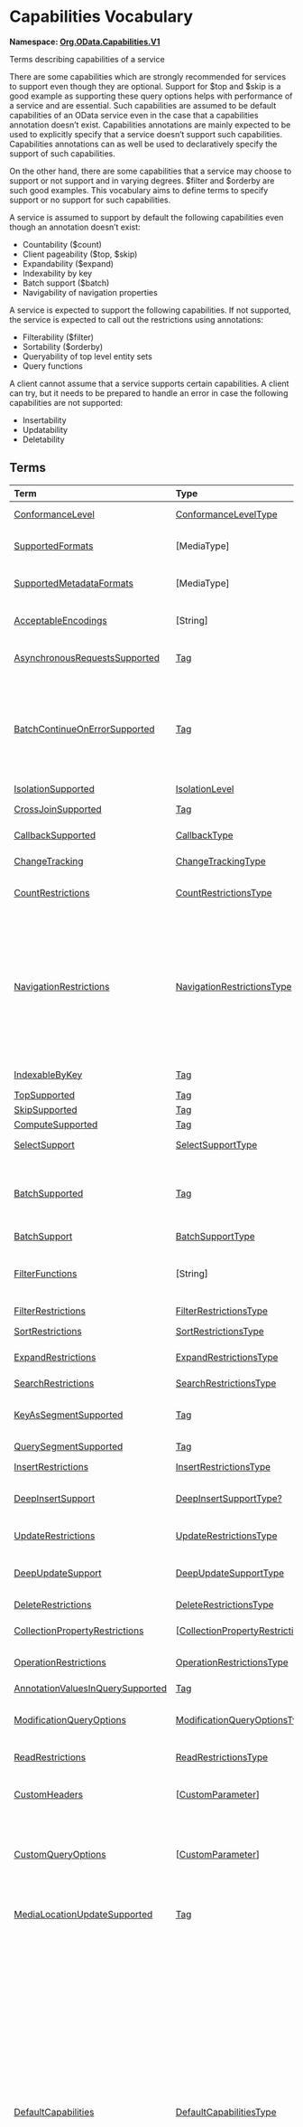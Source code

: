 # Capabilities Vocabulary
**Namespace: [Org.OData.Capabilities.V1](Org.OData.Capabilities.V1.xml)**

Terms describing capabilities of a service


There are some capabilities which are strongly recommended for services to support even
though they are optional. Support for $top and $skip is a good example as
supporting these query options helps with performance of a service and are essential. Such
capabilities are assumed to be default capabilities of an OData service even in
the case that a capabilities annotation doesn’t exist. Capabilities annotations are
mainly expected to be used to explicitly specify that a service doesn’t support such
capabilities. Capabilities annotations can as well be used to declaratively
specify the support of such capabilities.

On the other hand, there are some capabilities that a service may choose to support or
not support and in varying degrees. $filter and $orderby are such good examples.
This vocabulary aims to define terms to specify support or no support for such
capabilities.

A service is assumed to support by default the following capabilities even though an
annotation doesn’t exist:
- Countability ($count)
- Client pageability ($top, $skip)
- Expandability ($expand)
- Indexability by key
- Batch support ($batch)
- Navigability of navigation properties

A service is expected to support the following capabilities. If not supported, the
service is expected to call out the restrictions using annotations:
- Filterability ($filter)
- Sortability ($orderby)
- Queryability of top level entity sets
- Query functions

A client cannot assume that a service supports certain capabilities. A client can try, but
it needs to be prepared to handle an error in case the following capabilities are not
supported:
- Insertability
- Updatability
- Deletability
        


## Terms

Term|Type|Description
:---|:---|:----------
[ConformanceLevel](Org.OData.Capabilities.V1.xml#L115)|[ConformanceLevelType](#ConformanceLevelType)|<a name="ConformanceLevel"></a>The conformance level achieved by this service
[SupportedFormats](Org.OData.Capabilities.V1.xml#L132)|\[MediaType\]|<a name="SupportedFormats"></a>Media types of supported formats, including format parameters
[SupportedMetadataFormats](Org.OData.Capabilities.V1.xml#L137)|\[MediaType\]|<a name="SupportedMetadataFormats"></a>Media types of supported formats for $metadata, including format parameters
[AcceptableEncodings](Org.OData.Capabilities.V1.xml#L142)|\[String\]|<a name="AcceptableEncodings"></a>List of acceptable compression methods for ($batch) requests, e.g. gzip
[AsynchronousRequestsSupported](Org.OData.Capabilities.V1.xml#L148)|[Tag](Org.OData.Core.V1.md#Tag)|<a name="AsynchronousRequestsSupported"></a>Service supports the asynchronous request preference
[BatchContinueOnErrorSupported](Org.OData.Capabilities.V1.xml#L152)|[Tag](Org.OData.Core.V1.md#Tag)|<a name="BatchContinueOnErrorSupported"></a>Service supports the continue on error preference. Supports $batch requests. Services that apply the BatchContinueOnErrorSupported term should also specify the ContinueOnErrorSupported property from the BatchSupport term.
[IsolationSupported](Org.OData.Capabilities.V1.xml#L156)|[IsolationLevel](#IsolationLevel)|<a name="IsolationSupported"></a>Supported odata.isolation levels
[CrossJoinSupported](Org.OData.Capabilities.V1.xml#L165)|[Tag](Org.OData.Core.V1.md#Tag)|<a name="CrossJoinSupported"></a>Supports cross joins for the entity sets in this container
[CallbackSupported](Org.OData.Capabilities.V1.xml#L169)|[CallbackType](#CallbackType)|<a name="CallbackSupported"></a>Supports callbacks for the specified protocols
[ChangeTracking](Org.OData.Capabilities.V1.xml#L191)|[ChangeTrackingType](#ChangeTrackingType)|<a name="ChangeTracking"></a>Change tracking capabilities of this service or entity set
[CountRestrictions](Org.OData.Capabilities.V1.xml#L212)|[CountRestrictionsType](#CountRestrictionsType)|<a name="CountRestrictions"></a>Restrictions on /$count path suffix and $count=true system query option
[NavigationRestrictions](Org.OData.Capabilities.V1.xml#L230)|[NavigationRestrictionsType](#NavigationRestrictionsType)|<a name="NavigationRestrictions"></a>Restrictions on navigating properties according to OData URL conventions<br>Restrictions specified on an entity set are valid whether the request is directly to the entity set or through a navigation property bound to that entity set. Services can specify a different set of restrictions specific to a path, in which case the more specific restrictions take precedence.
[IndexableByKey](Org.OData.Capabilities.V1.xml#L321)|[Tag](Org.OData.Core.V1.md#Tag)|<a name="IndexableByKey"></a>Supports key values according to OData URL conventions
[TopSupported](Org.OData.Capabilities.V1.xml#L326)|[Tag](Org.OData.Core.V1.md#Tag)|<a name="TopSupported"></a>Supports $top
[SkipSupported](Org.OData.Capabilities.V1.xml#L331)|[Tag](Org.OData.Core.V1.md#Tag)|<a name="SkipSupported"></a>Supports $skip
[ComputeSupported](Org.OData.Capabilities.V1.xml#L336)|[Tag](Org.OData.Core.V1.md#Tag)|<a name="ComputeSupported"></a>Supports $compute
[SelectSupport](Org.OData.Capabilities.V1.xml#L341)|[SelectSupportType](#SelectSupportType)|<a name="SelectSupport"></a>Support for $select and nested query options within $select
[BatchSupported](Org.OData.Capabilities.V1.xml#L378)|[Tag](Org.OData.Core.V1.md#Tag)|<a name="BatchSupported"></a>Supports $batch requests. Services that apply the BatchSupported term should also apply the more comprehensive BatchSupport term.
[BatchSupport](Org.OData.Capabilities.V1.xml#L382)|[BatchSupportType](#BatchSupportType)|<a name="BatchSupport"></a>Batch Support for the service
[FilterFunctions](Org.OData.Capabilities.V1.xml#L428)|\[String\]|<a name="FilterFunctions"></a>List of functions and operators supported in filter expressions<br>If not specified, null, or empty, all functions and operators may be attempted.
[FilterRestrictions](Org.OData.Capabilities.V1.xml#L434)|[FilterRestrictionsType](#FilterRestrictionsType)|<a name="FilterRestrictions"></a>Restrictions on filter expressions
[SortRestrictions](Org.OData.Capabilities.V1.xml#L515)|[SortRestrictionsType](#SortRestrictionsType)|<a name="SortRestrictions"></a>Restrictions on orderby expressions
[ExpandRestrictions](Org.OData.Capabilities.V1.xml#L541)|[ExpandRestrictionsType](#ExpandRestrictionsType)|<a name="ExpandRestrictions"></a>Restrictions on expand expressions
[SearchRestrictions](Org.OData.Capabilities.V1.xml#L571)|[SearchRestrictionsType](#SearchRestrictionsType)|<a name="SearchRestrictions"></a>Restrictions on search expressions
[KeyAsSegmentSupported](Org.OData.Capabilities.V1.xml#L617)|[Tag](Org.OData.Core.V1.md#Tag)|<a name="KeyAsSegmentSupported"></a>Supports [key-as-segment convention](http://docs.oasis-open.org/odata/odata/v4.01/odata-v4.01-part2-url-conventions.html#sec_KeyasSegmentConvention) for addressing entities within a collection
[QuerySegmentSupported](Org.OData.Capabilities.V1.xml#L621)|[Tag](Org.OData.Core.V1.md#Tag)|<a name="QuerySegmentSupported"></a>Supports [passing query options in the request body](http://docs.oasis-open.org/odata/odata/v4.01/odata-v4.01-part2-url-conventions.html#sec_PassingQueryOptionsintheRequestBody)
[InsertRestrictions](Org.OData.Capabilities.V1.xml#L627)|[InsertRestrictionsType](#InsertRestrictionsType)|<a name="InsertRestrictions"></a>Restrictions on insert operations
[DeepInsertSupport](Org.OData.Capabilities.V1.xml#L706)|[DeepInsertSupportType?](#DeepInsertSupportType)|<a name="DeepInsertSupport"></a>Deep Insert Support of the annotated resource (the whole service, an entity set, or a collection-valued resource)
[UpdateRestrictions](Org.OData.Capabilities.V1.xml#L719)|[UpdateRestrictionsType](#UpdateRestrictionsType)|<a name="UpdateRestrictions"></a>Restrictions on update operations
[DeepUpdateSupport](Org.OData.Capabilities.V1.xml#L805)|[DeepUpdateSupportType](#DeepUpdateSupportType)|<a name="DeepUpdateSupport"></a>Deep Update Support of the annotated resource (the whole service, an entity set, or a collection-valued resource)
[DeleteRestrictions](Org.OData.Capabilities.V1.xml#L818)|[DeleteRestrictionsType](#DeleteRestrictionsType)|<a name="DeleteRestrictions"></a>Restrictions on delete operations
[CollectionPropertyRestrictions](Org.OData.Capabilities.V1.xml#L862)|\[[CollectionPropertyRestrictionsType](#CollectionPropertyRestrictionsType)\]|<a name="CollectionPropertyRestrictions"></a>Describes restrictions on operations applied to collection-valued structural properties
[OperationRestrictions](Org.OData.Capabilities.V1.xml#L903)|[OperationRestrictionsType](#OperationRestrictionsType)|<a name="OperationRestrictions"></a>Restrictions for function or action operation
[AnnotationValuesInQuerySupported](Org.OData.Capabilities.V1.xml#L923)|[Tag](Org.OData.Core.V1.md#Tag)|<a name="AnnotationValuesInQuerySupported"></a>Supports annotation values within system query options
[ModificationQueryOptions](Org.OData.Capabilities.V1.xml#L927)|[ModificationQueryOptionsType](#ModificationQueryOptionsType)|<a name="ModificationQueryOptions"></a>Support for query options with modification requests (insert, update, action invocation)
[ReadRestrictions](Org.OData.Capabilities.V1.xml#L951)|[ReadRestrictionsType](#ReadRestrictionsType)|<a name="ReadRestrictions"></a>Restrictions for retrieving a collection of entities, retrieving a singleton instance.
[CustomHeaders](Org.OData.Capabilities.V1.xml#L993)|\[[CustomParameter](#CustomParameter)\]|<a name="CustomHeaders"></a>Custom headers that are supported/required for the annotated resource ([Example](Org.OData.Capabilities.V1.xml#L995))
[CustomQueryOptions](Org.OData.Capabilities.V1.xml#L1019)|\[[CustomParameter](#CustomParameter)\]|<a name="CustomQueryOptions"></a>Custom query options that are supported/required for the annotated resource ([Example](Org.OData.Capabilities.V1.xml#L1022))<br>If the entity container is annotated, the query option is supported/required by all resources in that container.
[MediaLocationUpdateSupported](Org.OData.Capabilities.V1.xml#L1071)|[Tag](Org.OData.Core.V1.md#Tag)|<a name="MediaLocationUpdateSupported"></a>Stream property or media stream supports update of its media edit URL and/or media read URL
[DefaultCapabilities](Org.OData.Capabilities.V1.xml#L1076)|[DefaultCapabilitiesType](#DefaultCapabilitiesType)|<a name="DefaultCapabilities"></a>Default capability settings for all collection-valued resources in the container<br><p>Annotating a specific capability term, which is included as property in <code>DefaultCapabilitiesType</code>, for a specific collection-valued resource overrides the default capability with the specified properties using PATCH semantics:</p> <ul> <li>Primitive or collection-valued properties specified in the specific capability term replace the corresponding properties specified in <code>DefaultCapabilities</code></li> <li>Complex-valued properties specified in the specific capability term override the corresponding properties specified in <code>DefaultCapabilities</code> using PATCH semantics recursively</li> <li>Properties specified neither in the specific term nor in <code>DefaultCapabilities</code> have their default value</li> </ul> 

<a name="ConformanceLevelType"></a>
## [ConformanceLevelType](Org.OData.Capabilities.V1.xml#L118)


Member|Value|Description
:-----|----:|:----------
[Minimal](Org.OData.Capabilities.V1.xml#L119)|0|Minimal conformance level
[Intermediate](Org.OData.Capabilities.V1.xml#L122)|1|Intermediate conformance level
[Advanced](Org.OData.Capabilities.V1.xml#L125)|2|Advanced conformance level

<a name="IsolationLevel"></a>
## [IsolationLevel](Org.OData.Capabilities.V1.xml#L159)


Flag Member|Value|Description
:-----|----:|:----------
[Snapshot](Org.OData.Capabilities.V1.xml#L160)|1|All data returned for a request, including multiple requests within a batch or results retrieved across multiple pages, will be consistent as of a single point in time

<a name="CallbackType"></a>
## [CallbackType](Org.OData.Capabilities.V1.xml#L172)
A non-empty collection lists the full set of supported protocols. A empty collection means 'only HTTP is supported'

Property|Type|Description
:-------|:---|:----------
[CallbackProtocols](Org.OData.Capabilities.V1.xml#L173)|\[[CallbackProtocol](#CallbackProtocol)\]|List of supported callback protocols, e.g. `http` or `wss`

<a name="CallbackProtocol"></a>
## [CallbackProtocol](Org.OData.Capabilities.V1.xml#L178)


Property|Type|Description
:-------|:---|:----------
[Id](Org.OData.Capabilities.V1.xml#L179)|String?|Protocol Identifier
[UrlTemplate](Org.OData.Capabilities.V1.xml#L182)|String?|URL Template including parameters. Parameters are enclosed in curly braces {} as defined in RFC6570
[DocumentationUrl](Org.OData.Capabilities.V1.xml#L185)|URL?|Human readable description of the meaning of the URL Template parameters

<a name="ChangeTrackingBase"></a>
## [ChangeTrackingBase](Org.OData.Capabilities.V1.xml#L194)


**Derived Types:**
- [ChangeTrackingType](#ChangeTrackingType)

Property|Type|Description
:-------|:---|:----------
[Supported](Org.OData.Capabilities.V1.xml#L195)|Boolean|odata.track-changes preference is supported

<a name="ChangeTrackingType"></a>
## [ChangeTrackingType](Org.OData.Capabilities.V1.xml#L199): [ChangeTrackingBase](#ChangeTrackingBase)


Property|Type|Description
:-------|:---|:----------
[*Supported*](Org.OData.Capabilities.V1.xml#L195)|Boolean|odata.track-changes preference is supported
[FilterableProperties](Org.OData.Capabilities.V1.xml#L200)|\[PropertyPath\]|Change tracking supports filters on these properties<br>If no properties are specified or FilterableProperties is omitted, clients cannot assume support for filtering on any properties in combination with change tracking.
[ExpandableProperties](Org.OData.Capabilities.V1.xml#L204)|\[NavigationPropertyPath\]|Change tracking supports these properties expanded<br>If no properties are specified or ExpandableProperties is omitted, clients cannot assume support for expanding any properties in combination with change tracking.

<a name="CountRestrictionsBase"></a>
## [CountRestrictionsBase](Org.OData.Capabilities.V1.xml#L216)


**Derived Types:**
- [CountRestrictionsType](#CountRestrictionsType)

Property|Type|Description
:-------|:---|:----------
[Countable](Org.OData.Capabilities.V1.xml#L217)|Boolean|Instances can be counted in requests targeting a collection

<a name="CountRestrictionsType"></a>
## [CountRestrictionsType](Org.OData.Capabilities.V1.xml#L221): [CountRestrictionsBase](#CountRestrictionsBase)


Property|Type|Description
:-------|:---|:----------
[*Countable*](Org.OData.Capabilities.V1.xml#L217)|Boolean|Instances can be counted in requests targeting a collection
[NonCountableProperties](Org.OData.Capabilities.V1.xml#L222)|\[PropertyPath\]|Members of these collection properties cannot be counted
[NonCountableNavigationProperties](Org.OData.Capabilities.V1.xml#L225)|\[NavigationPropertyPath\]|Members of these navigation properties cannot be counted

<a name="NavigationRestrictionsType"></a>
## [NavigationRestrictionsType](Org.OData.Capabilities.V1.xml#L235)


Property|Type|Description
:-------|:---|:----------
[Navigability](Org.OData.Capabilities.V1.xml#L236)|[NavigationType?](#NavigationType)|Default navigability for all navigation properties of the annotation target. Individual navigation properties can override this value via `RestrictedProperties/Navigability`.
[RestrictedProperties](Org.OData.Capabilities.V1.xml#L239)|\[[NavigationPropertyRestriction](#NavigationPropertyRestriction)\]|List of navigation properties with restrictions

<a name="NavigationPropertyRestriction"></a>
## [NavigationPropertyRestriction](Org.OData.Capabilities.V1.xml#L243)


Using a property of `NavigationPropertyRestriction` in a [`NavigationRestrictions`](#NavigationRestrictions) annotation
          is discouraged in favor of using an annotation with the corresponding term from this vocabulary and a target path starting with a container and ending in the `NavigationProperty`,
          unless the favored alternative is impossible because a dynamic expression requires an instance path whose evaluation
          starts at the target of the `NavigationRestrictions` annotation. See [this example](../examples/Org.OData.Capabilities.V1.capabilities.md).

Property|Type|Description
:-------|:---|:----------
[NavigationProperty](Org.OData.Capabilities.V1.xml#L250)|NavigationPropertyPath|Navigation properties can be navigated<br>The target path of a [`NavigationRestrictions`](#NavigationRestrictions) annotation followed by this navigation property path addresses the resource to which the other properties of `NavigationPropertyRestriction` apply. Instance paths that occur in dynamic expressions are evaluated starting at the boundary between both paths, which must therefore be chosen accordingly.
[Navigability](Org.OData.Capabilities.V1.xml#L259)|[NavigationType?](#NavigationType)|Supported navigability of this navigation property
[FilterFunctions](Org.OData.Capabilities.V1.xml#L262)|\[String\]|List of functions and operators supported in filter expressions<br>If not specified, null, or empty, all functions and operators may be attempted.
[FilterRestrictions](Org.OData.Capabilities.V1.xml#L266)|[FilterRestrictionsType?](#FilterRestrictionsType)|Restrictions on filter expressions
[SearchRestrictions](Org.OData.Capabilities.V1.xml#L269)|[SearchRestrictionsType?](#SearchRestrictionsType)|Restrictions on search expressions
[SortRestrictions](Org.OData.Capabilities.V1.xml#L272)|[SortRestrictionsType?](#SortRestrictionsType)|Restrictions on orderby expressions
[TopSupported](Org.OData.Capabilities.V1.xml#L275)|Boolean|Supports $top
[SkipSupported](Org.OData.Capabilities.V1.xml#L278)|Boolean|Supports $skip
[SelectSupport](Org.OData.Capabilities.V1.xml#L281)|[SelectSupportType?](#SelectSupportType)|Support for $select
[IndexableByKey](Org.OData.Capabilities.V1.xml#L284)|Boolean|Supports key values according to OData URL conventions
[InsertRestrictions](Org.OData.Capabilities.V1.xml#L287)|[InsertRestrictionsType?](#InsertRestrictionsType)|Restrictions on insert operations
[DeepInsertSupport](Org.OData.Capabilities.V1.xml#L290)|[DeepInsertSupportType?](#DeepInsertSupportType)|Deep Insert Support of the annotated resource (the whole service, an entity set, or a collection-valued resource)
[UpdateRestrictions](Org.OData.Capabilities.V1.xml#L293)|[UpdateRestrictionsType?](#UpdateRestrictionsType)|Restrictions on update operations
[DeepUpdateSupport](Org.OData.Capabilities.V1.xml#L296)|[DeepUpdateSupportType?](#DeepUpdateSupportType)|Deep Update Support of the annotated resource (the whole service, an entity set, or a collection-valued resource)
[DeleteRestrictions](Org.OData.Capabilities.V1.xml#L299)|[DeleteRestrictionsType?](#DeleteRestrictionsType)|Restrictions on delete operations
[OptimisticConcurrencyControl](Org.OData.Capabilities.V1.xml#L302)|Boolean|Data modification (including insert) along this navigation property requires the use of ETags
[ReadRestrictions](Org.OData.Capabilities.V1.xml#L305)|[ReadRestrictionsType?](#ReadRestrictionsType)|Restrictions for retrieving entities

<a name="NavigationType"></a>
## [NavigationType](Org.OData.Capabilities.V1.xml#L309)


Member|Value|Description
:-----|----:|:----------
[Recursive](Org.OData.Capabilities.V1.xml#L310)|0|Navigation properties can be recursively navigated
[Single](Org.OData.Capabilities.V1.xml#L313)|1|Navigation properties can be navigated to a single level
[None](Org.OData.Capabilities.V1.xml#L316)|2|Navigation properties are not navigable

<a name="SelectSupportType"></a>
## [SelectSupportType](Org.OData.Capabilities.V1.xml#L345)


Property|Type|Description
:-------|:---|:----------
[Supported](Org.OData.Capabilities.V1.xml#L346)|Boolean|Supports $select
[InstanceAnnotationsSupported](Org.OData.Capabilities.V1.xml#L349)|Boolean|Supports instance annotations in $select list
[Expandable](Org.OData.Capabilities.V1.xml#L352)|Boolean|$expand within $select is supported
[Filterable](Org.OData.Capabilities.V1.xml#L355)|Boolean|$filter within $select is supported
[Searchable](Org.OData.Capabilities.V1.xml#L358)|Boolean|$search within $select is supported
[TopSupported](Org.OData.Capabilities.V1.xml#L361)|Boolean|$top within $select is supported
[SkipSupported](Org.OData.Capabilities.V1.xml#L364)|Boolean|$skip within $select is supported
[ComputeSupported](Org.OData.Capabilities.V1.xml#L367)|Boolean|$compute within $select is supported
[Countable](Org.OData.Capabilities.V1.xml#L370)|Boolean|$count within $select is supported
[Sortable](Org.OData.Capabilities.V1.xml#L373)|Boolean|$orderby within $select is supported

<a name="BatchSupportType"></a>
## [BatchSupportType](Org.OData.Capabilities.V1.xml#L385)


Property|Type|Description
:-------|:---|:----------
[Supported](Org.OData.Capabilities.V1.xml#L392)|Boolean|Service supports requests to $batch
[ContinueOnErrorSupported](Org.OData.Capabilities.V1.xml#L395)|Boolean|Service supports the continue on error preference
[ReferencesInRequestBodiesSupported](Org.OData.Capabilities.V1.xml#L398)|Boolean|Service supports Content-ID referencing in request bodies
[ReferencesAcrossChangeSetsSupported](Org.OData.Capabilities.V1.xml#L401)|Boolean|Service supports Content-ID referencing across change sets
[EtagReferencesSupported](Org.OData.Capabilities.V1.xml#L404)|Boolean|Service supports referencing Etags from previous requests
[RequestDependencyConditionsSupported](Org.OData.Capabilities.V1.xml#L407)|Boolean|Service supports the `if` member in JSON batch requests
[SupportedFormats](Org.OData.Capabilities.V1.xml#L410)|\[MediaType\]|Media types of supported formats for $batch<br>Allowed Values:<dl><dt>[multipart/mixed](Org.OData.Capabilities.V1.xml#L415)<dd>[Multipart Batch Format](http://docs.oasis-open.org/odata/odata/v4.01/cs01/part1-protocol/odata-v4.01-cs01-part1-protocol.html#sec_MultipartBatchFormat)<dt>[application/json](Org.OData.Capabilities.V1.xml#L419)<dd>[JSON Batch Format](http://docs.oasis-open.org/odata/odata-json-format/v4.01/cs01/odata-json-format-v4.01-cs01.html#sec_BatchRequestsandResponses)</dl>

**Applicable Annotation Terms:**

- [Description](Org.OData.Core.V1.md#Description)
- [LongDescription](Org.OData.Core.V1.md#LongDescription)

<a name="FilterRestrictionsBase"></a>
## [FilterRestrictionsBase](Org.OData.Capabilities.V1.xml#L438)


**Derived Types:**
- [FilterRestrictionsType](#FilterRestrictionsType)

Property|Type|Description
:-------|:---|:----------
[Filterable](Org.OData.Capabilities.V1.xml#L444)|Boolean|$filter is supported
[RequiresFilter](Org.OData.Capabilities.V1.xml#L447)|Boolean|$filter is required
[MaxLevels](Org.OData.Capabilities.V1.xml#L450)|Int32|The maximum number of levels (including recursion) that can be traversed in a filter expression. A value of -1 indicates there is no restriction.

**Applicable Annotation Terms:**

- [Description](Org.OData.Core.V1.md#Description)

<a name="FilterRestrictionsType"></a>
## [FilterRestrictionsType](Org.OData.Capabilities.V1.xml#L454): [FilterRestrictionsBase](#FilterRestrictionsBase)


Property|Type|Description
:-------|:---|:----------
[*Filterable*](Org.OData.Capabilities.V1.xml#L444)|Boolean|$filter is supported
[*RequiresFilter*](Org.OData.Capabilities.V1.xml#L447)|Boolean|$filter is required
[*MaxLevels*](Org.OData.Capabilities.V1.xml#L450)|Int32|The maximum number of levels (including recursion) that can be traversed in a filter expression. A value of -1 indicates there is no restriction.
[RequiredProperties](Org.OData.Capabilities.V1.xml#L455)|\[PropertyPath\]|These properties must be specified in the $filter clause (properties of derived types are not allowed here)
[NonFilterableProperties](Org.OData.Capabilities.V1.xml#L458)|\[PropertyPath\]|These structural properties cannot be used in filter expressions
[FilterExpressionRestrictions](Org.OData.Capabilities.V1.xml#L461)|\[[FilterExpressionRestrictionType](#FilterExpressionRestrictionType)\]|These properties only allow a subset of filter expressions. A valid filter expression for a single property can be enclosed in parentheses and combined by `and` with valid expressions for other properties.

**Applicable Annotation Terms:**

- [Description](Org.OData.Core.V1.md#Description)

<a name="FilterExpressionRestrictionType"></a>
## [FilterExpressionRestrictionType](Org.OData.Capabilities.V1.xml#L465)


Property|Type|Description
:-------|:---|:----------
[Property](Org.OData.Capabilities.V1.xml#L466)|PropertyPath?|Path to the restricted property
[AllowedExpressions](Org.OData.Capabilities.V1.xml#L469)|[FilterExpressionType?](#FilterExpressionType)|Allowed subset of expressions

<a name="FilterExpressionType"></a>
## [FilterExpressionType](Org.OData.Capabilities.V1.xml#L473)
**Type:** String



Allowed Value|Description
:------------|:----------
[SingleValue](Org.OData.Capabilities.V1.xml#L476)|Property can be used in a single `eq` clause
[MultiValue](Org.OData.Capabilities.V1.xml#L480)|Property can be used in multiple `eq` and `in` clauses, combined by `or` (which is logically equivalent to a single `in` clause)
[SingleRange](Org.OData.Capabilities.V1.xml#L484)|Property can be compared to a single closed, half-open, or open interval<br>The filter expression for this property consists of a single interval expression, which is either a single comparison of the property and a literal value with `eq`, `le`, `lt`, `ge`, or `gt`, or a pair of boundaries combined by `and`. The lower boundary is either `ge` or `gt`, the upper boundary either `le` or `lt`.
[MultiRange](Org.OData.Capabilities.V1.xml#L489)|Property can be compared to a union of one or more closed, half-open, or open intervals<br>The filter expression for this property consists of one or more interval expressions, combined by `or`. See SingleRange for the definition of an interval expression.<br> Alternatively the filter expression can consist of one or more `ne` expressions combined by `and`, which is roughly equivalent to the union of the complementing open intervals. Roughly equivalent because `null` is allowed as a right-side operand of an `ne` expression.
[SearchExpression](Org.OData.Capabilities.V1.xml#L498)|String property can be used as first operand in `startswith`, `endswith`, and `contains` clauses
[MultiValueOrSearchExpression](Org.OData.Capabilities.V1.xml#L502)|String property can be used like in `MultiValue` and like in `SearchExpression`, combined with `or`
[MultiRangeOrSearchExpression](Org.OData.Capabilities.V1.xml#L506)|Property can be compared to a union of zero or more closed, half-open, or open intervals plus zero or more simple string patterns<br>The filter expression for this property consists of one or more interval expressions or string comparison functions combined by `or`. See SingleRange for the definition of an interval expression. See SearchExpression for the allowed string comparison functions.

<a name="SortRestrictionsBase"></a>
## [SortRestrictionsBase](Org.OData.Capabilities.V1.xml#L519)


**Derived Types:**
- [SortRestrictionsType](#SortRestrictionsType)

Property|Type|Description
:-------|:---|:----------
[Sortable](Org.OData.Capabilities.V1.xml#L525)|Boolean|$orderby is supported

**Applicable Annotation Terms:**

- [Description](Org.OData.Core.V1.md#Description)

<a name="SortRestrictionsType"></a>
## [SortRestrictionsType](Org.OData.Capabilities.V1.xml#L529): [SortRestrictionsBase](#SortRestrictionsBase)


Property|Type|Description
:-------|:---|:----------
[*Sortable*](Org.OData.Capabilities.V1.xml#L525)|Boolean|$orderby is supported
[AscendingOnlyProperties](Org.OData.Capabilities.V1.xml#L530)|\[PropertyPath\]|These properties can only be used for sorting in Ascending order
[DescendingOnlyProperties](Org.OData.Capabilities.V1.xml#L533)|\[PropertyPath\]|These properties can only be used for sorting in Descending order
[NonSortableProperties](Org.OData.Capabilities.V1.xml#L536)|\[PropertyPath\]|These structural properties cannot be used in orderby expressions

**Applicable Annotation Terms:**

- [Description](Org.OData.Core.V1.md#Description)

<a name="ExpandRestrictionsBase"></a>
## [ExpandRestrictionsBase](Org.OData.Capabilities.V1.xml#L545)


**Derived Types:**
- [ExpandRestrictionsType](#ExpandRestrictionsType)

Property|Type|Description
:-------|:---|:----------
[Expandable](Org.OData.Capabilities.V1.xml#L551)|Boolean|$expand is supported
[StreamsExpandable](Org.OData.Capabilities.V1.xml#L554)|Boolean|$expand is supported for stream properties and media streams
[MaxLevels](Org.OData.Capabilities.V1.xml#L557)|Int32|The maximum number of levels that can be expanded in a expand expression. A value of -1 indicates there is no restriction.

**Applicable Annotation Terms:**

- [Description](Org.OData.Core.V1.md#Description)

<a name="ExpandRestrictionsType"></a>
## [ExpandRestrictionsType](Org.OData.Capabilities.V1.xml#L561): [ExpandRestrictionsBase](#ExpandRestrictionsBase)


Property|Type|Description
:-------|:---|:----------
[*Expandable*](Org.OData.Capabilities.V1.xml#L551)|Boolean|$expand is supported
[*StreamsExpandable*](Org.OData.Capabilities.V1.xml#L554)|Boolean|$expand is supported for stream properties and media streams
[*MaxLevels*](Org.OData.Capabilities.V1.xml#L557)|Int32|The maximum number of levels that can be expanded in a expand expression. A value of -1 indicates there is no restriction.
[NonExpandableProperties](Org.OData.Capabilities.V1.xml#L562)|\[NavigationPropertyPath\]|These properties cannot be used in expand expressions
[NonExpandableStreamProperties](Org.OData.Capabilities.V1.xml#L565)|\[PropertyPath\]|These stream properties cannot be used in expand expressions

**Applicable Annotation Terms:**

- [Description](Org.OData.Core.V1.md#Description)

<a name="SearchRestrictionsType"></a>
## [SearchRestrictionsType](Org.OData.Capabilities.V1.xml#L575)


Property|Type|Description
:-------|:---|:----------
[Searchable](Org.OData.Capabilities.V1.xml#L581)|Boolean|$search is supported
[UnsupportedExpressions](Org.OData.Capabilities.V1.xml#L584)|[SearchExpressions](#SearchExpressions)|Expressions not supported in $search as specified by the standard syntax [OData-URL, section 5.1.8.1](https://docs.oasis-open.org/odata/odata/v4.02/odata-v4.02-part2-url-conventions.html#SearchExpressions)<br>An unsupported expression may be treated as a term to be matched even if the standard syntax treats it as a keyword.
[SearchSyntax](Org.OData.Capabilities.V1.xml#L591)|URL?|URL of the $search syntax supported by the service (null means the standard syntax [OData-URL, section 5.1.8.1](https://docs.oasis-open.org/odata/odata/v4.02/odata-v4.02-part2-url-conventions.html#SearchExpressions))

**Applicable Annotation Terms:**

- [Description](Org.OData.Core.V1.md#Description)

<a name="SearchExpressions"></a>
## [SearchExpressions](Org.OData.Capabilities.V1.xml#L596)


Flag Member|Value|Description
:-----|----:|:----------
[none](Org.OData.Capabilities.V1.xml#L597)|0|No unsupported expressions
[AND](Org.OData.Capabilities.V1.xml#L600)|1|Multiple search terms, optionally separated by `AND`
[OR](Org.OData.Capabilities.V1.xml#L603)|2|Multiple search terms separated by `OR`
[NOT](Org.OData.Capabilities.V1.xml#L606)|4|Search terms preceded by `NOT`
[phrase](Org.OData.Capabilities.V1.xml#L609)|8|Search phrases enclosed in double quotes
[group](Org.OData.Capabilities.V1.xml#L612)|16|Precedence grouping of search expressions with parentheses

<a name="InsertRestrictionsBase"></a>
## [InsertRestrictionsBase](Org.OData.Capabilities.V1.xml#L631)


**Derived Types:**
- [InsertRestrictionsType](#InsertRestrictionsType)

Property|Type|Description
:-------|:---|:----------
[Insertable](Org.OData.Capabilities.V1.xml#L632)|Boolean|Entities can be inserted
[MaxLevels](Org.OData.Capabilities.V1.xml#L635)|Int32|The maximum number of navigation properties that can be traversed when addressing the collection to insert into. A value of -1 indicates there is no restriction.
[TypecastSegmentSupported](Org.OData.Capabilities.V1.xml#L638)|Boolean|Entities of a specific derived type can be created by specifying a type-cast segment
[QueryOptions](Org.OData.Capabilities.V1.xml#L641)|[ModificationQueryOptionsType?](#ModificationQueryOptionsType)|Support for query options with insert requests
[CustomHeaders](Org.OData.Capabilities.V1.xml#L644)|\[[CustomParameter](#CustomParameter)\]|Supported or required custom headers
[CustomQueryOptions](Org.OData.Capabilities.V1.xml#L647)|\[[CustomParameter](#CustomParameter)\]|Supported or required custom query options
[Description](Org.OData.Capabilities.V1.xml#L650)|String?|A brief description of the request
[LongDescription](Org.OData.Capabilities.V1.xml#L654)|String?|A long description of the request
[ErrorResponses](Org.OData.Capabilities.V1.xml#L658)|\[[HttpResponse](#HttpResponse)\]|Possible error responses returned by the request.

<a name="InsertRestrictionsType"></a>
## [InsertRestrictionsType](Org.OData.Capabilities.V1.xml#L662): [InsertRestrictionsBase](#InsertRestrictionsBase)


Property|Type|Description
:-------|:---|:----------
[*Insertable*](Org.OData.Capabilities.V1.xml#L632)|Boolean|Entities can be inserted
[*MaxLevels*](Org.OData.Capabilities.V1.xml#L635)|Int32|The maximum number of navigation properties that can be traversed when addressing the collection to insert into. A value of -1 indicates there is no restriction.
[*TypecastSegmentSupported*](Org.OData.Capabilities.V1.xml#L638)|Boolean|Entities of a specific derived type can be created by specifying a type-cast segment
[*QueryOptions*](Org.OData.Capabilities.V1.xml#L641)|[ModificationQueryOptionsType?](#ModificationQueryOptionsType)|Support for query options with insert requests
[*CustomHeaders*](Org.OData.Capabilities.V1.xml#L644)|\[[CustomParameter](#CustomParameter)\]|Supported or required custom headers
[*CustomQueryOptions*](Org.OData.Capabilities.V1.xml#L647)|\[[CustomParameter](#CustomParameter)\]|Supported or required custom query options
[*Description*](Org.OData.Capabilities.V1.xml#L650)|String?|A brief description of the request
[*LongDescription*](Org.OData.Capabilities.V1.xml#L654)|String?|A long description of the request
[*ErrorResponses*](Org.OData.Capabilities.V1.xml#L658)|\[[HttpResponse](#HttpResponse)\]|Possible error responses returned by the request.
[NonInsertableProperties](Org.OData.Capabilities.V1.xml#L663)|\[PropertyPath\]|These structural properties cannot be specified on insert
[NonInsertableNavigationProperties](Org.OData.Capabilities.V1.xml#L666)|\[NavigationPropertyPath\]|These navigation properties do not allow deep inserts
[RequiredProperties](Org.OData.Capabilities.V1.xml#L669)|\[PropertyPath\]|These structural properties must be specified on insert
[Permissions](Org.OData.Capabilities.V1.xml#L672)|\[[PermissionType?](#PermissionType)\]|Required permissions. One of the specified sets of scopes is required to perform the insert.

<a name="PermissionType"></a>
## [PermissionType](Org.OData.Capabilities.V1.xml#L677)


Property|Type|Description
:-------|:---|:----------
[SchemeName](Org.OData.Capabilities.V1.xml#L678)|[SchemeName](Org.OData.Authorization.V1.md#SchemeName)|Authorization flow scheme name
[Scopes](Org.OData.Capabilities.V1.xml#L681)|\[[ScopeType](#ScopeType)\]|List of scopes that can provide access to the resource

<a name="ScopeType"></a>
## [ScopeType](Org.OData.Capabilities.V1.xml#L686)


Property|Type|Description
:-------|:---|:----------
[Scope](Org.OData.Capabilities.V1.xml#L687)|String|Name of the scope.
[RestrictedProperties](Org.OData.Capabilities.V1.xml#L690)|String?|Comma-separated string value of all properties that will be included or excluded when using the scope.<br>Possible string value identifiers when specifying properties are `*`, _PropertyName_, `-`_PropertyName_.<br>`*` denotes all properties are accessible.<br>`-`_PropertyName_ excludes that specific property.<br>_PropertyName_ explicitly provides access to the specific property.<br>The absence of `RestrictedProperties` denotes all properties are accessible using that scope.

<a name="DeepInsertSupportType"></a>
## [DeepInsertSupportType](Org.OData.Capabilities.V1.xml#L710)


Property|Type|Description
:-------|:---|:----------
[Supported](Org.OData.Capabilities.V1.xml#L711)|Boolean|Annotation target supports deep inserts
[ContentIDSupported](Org.OData.Capabilities.V1.xml#L714)|Boolean|Annotation target supports accepting and returning nested entities annotated with the `Core.ContentID` instance annotation.

<a name="UpdateRestrictionsBase"></a>
## [UpdateRestrictionsBase](Org.OData.Capabilities.V1.xml#L723)


**Derived Types:**
- [UpdateRestrictionsType](#UpdateRestrictionsType)

Property|Type|Description
:-------|:---|:----------
[Updatable](Org.OData.Capabilities.V1.xml#L724)|Boolean|Entities can be updated
[Upsertable](Org.OData.Capabilities.V1.xml#L727)|Boolean|Entities can be upserted
[DeltaUpdateSupported](Org.OData.Capabilities.V1.xml#L730)|Boolean|Entities can be inserted, updated, and deleted via a PATCH request with a delta payload
[UpdateMethod](Org.OData.Capabilities.V1.xml#L733)|[HttpMethod?](#HttpMethod)|Supported HTTP Methods (PUT or PATCH) for updating an entity. If null, PATCH SHOULD be supported and PUT MAY be supported.
[FilterSegmentSupported](Org.OData.Capabilities.V1.xml#L736)|Boolean|Members of collections can be updated via a PATCH request with a `/$filter(...)/$each` segment
[TypecastSegmentSupported](Org.OData.Capabilities.V1.xml#L739)|Boolean|Members of collections can be updated via a PATCH request with a type-cast segment and a `/$each` segment
[MaxLevels](Org.OData.Capabilities.V1.xml#L742)|Int32|The maximum number of navigation properties that can be traversed when addressing the collection or entity to update. A value of -1 indicates there is no restriction.
[Permissions](Org.OData.Capabilities.V1.xml#L745)|\[[PermissionType?](#PermissionType)\]|Required permissions. One of the specified sets of scopes is required to perform the update.
[QueryOptions](Org.OData.Capabilities.V1.xml#L748)|[ModificationQueryOptionsType?](#ModificationQueryOptionsType)|Support for query options with update requests
[CustomHeaders](Org.OData.Capabilities.V1.xml#L751)|\[[CustomParameter](#CustomParameter)\]|Supported or required custom headers
[CustomQueryOptions](Org.OData.Capabilities.V1.xml#L754)|\[[CustomParameter](#CustomParameter)\]|Supported or required custom query options
[Description](Org.OData.Capabilities.V1.xml#L757)|String?|A brief description of the request
[LongDescription](Org.OData.Capabilities.V1.xml#L761)|String?|A long description of the request
[ErrorResponses](Org.OData.Capabilities.V1.xml#L765)|\[[HttpResponse](#HttpResponse)\]|Possible error responses returned by the request.

<a name="UpdateRestrictionsType"></a>
## [UpdateRestrictionsType](Org.OData.Capabilities.V1.xml#L769): [UpdateRestrictionsBase](#UpdateRestrictionsBase)


Property|Type|Description
:-------|:---|:----------
[*Updatable*](Org.OData.Capabilities.V1.xml#L724)|Boolean|Entities can be updated
[*Upsertable*](Org.OData.Capabilities.V1.xml#L727)|Boolean|Entities can be upserted
[*DeltaUpdateSupported*](Org.OData.Capabilities.V1.xml#L730)|Boolean|Entities can be inserted, updated, and deleted via a PATCH request with a delta payload
[*UpdateMethod*](Org.OData.Capabilities.V1.xml#L733)|[HttpMethod?](#HttpMethod)|Supported HTTP Methods (PUT or PATCH) for updating an entity. If null, PATCH SHOULD be supported and PUT MAY be supported.
[*FilterSegmentSupported*](Org.OData.Capabilities.V1.xml#L736)|Boolean|Members of collections can be updated via a PATCH request with a `/$filter(...)/$each` segment
[*TypecastSegmentSupported*](Org.OData.Capabilities.V1.xml#L739)|Boolean|Members of collections can be updated via a PATCH request with a type-cast segment and a `/$each` segment
[*MaxLevels*](Org.OData.Capabilities.V1.xml#L742)|Int32|The maximum number of navigation properties that can be traversed when addressing the collection or entity to update. A value of -1 indicates there is no restriction.
[*Permissions*](Org.OData.Capabilities.V1.xml#L745)|\[[PermissionType?](#PermissionType)\]|Required permissions. One of the specified sets of scopes is required to perform the update.
[*QueryOptions*](Org.OData.Capabilities.V1.xml#L748)|[ModificationQueryOptionsType?](#ModificationQueryOptionsType)|Support for query options with update requests
[*CustomHeaders*](Org.OData.Capabilities.V1.xml#L751)|\[[CustomParameter](#CustomParameter)\]|Supported or required custom headers
[*CustomQueryOptions*](Org.OData.Capabilities.V1.xml#L754)|\[[CustomParameter](#CustomParameter)\]|Supported or required custom query options
[*Description*](Org.OData.Capabilities.V1.xml#L757)|String?|A brief description of the request
[*LongDescription*](Org.OData.Capabilities.V1.xml#L761)|String?|A long description of the request
[*ErrorResponses*](Org.OData.Capabilities.V1.xml#L765)|\[[HttpResponse](#HttpResponse)\]|Possible error responses returned by the request.
[NonUpdatableProperties](Org.OData.Capabilities.V1.xml#L770)|\[PropertyPath\]|These structural properties cannot be specified on update
[NonUpdatableNavigationProperties](Org.OData.Capabilities.V1.xml#L773)|\[NavigationPropertyPath\]|These navigation properties do not allow rebinding
[RequiredProperties](Org.OData.Capabilities.V1.xml#L776)|\[PropertyPath\]|These structural properties must be specified on update

<a name="HttpMethod"></a>
## [HttpMethod](Org.OData.Capabilities.V1.xml#L781)


Flag Member|Value|Description
:-----|----:|:----------
[GET](Org.OData.Capabilities.V1.xml#L782)|1|The HTTP GET Method
[PATCH](Org.OData.Capabilities.V1.xml#L785)|2|The HTTP PATCH Method
[PUT](Org.OData.Capabilities.V1.xml#L788)|4|The HTTP PUT Method
[POST](Org.OData.Capabilities.V1.xml#L791)|8|The HTTP POST Method
[DELETE](Org.OData.Capabilities.V1.xml#L794)|16|The HTTP DELETE Method
[OPTIONS](Org.OData.Capabilities.V1.xml#L797)|32|The HTTP OPTIONS Method
[HEAD](Org.OData.Capabilities.V1.xml#L800)|64|The HTTP HEAD Method

<a name="DeepUpdateSupportType"></a>
## [DeepUpdateSupportType](Org.OData.Capabilities.V1.xml#L809)


Property|Type|Description
:-------|:---|:----------
[Supported](Org.OData.Capabilities.V1.xml#L810)|Boolean|Annotation target supports deep updates
[ContentIDSupported](Org.OData.Capabilities.V1.xml#L813)|Boolean|Annotation target supports accepting and returning nested entities annotated with the `Core.ContentID` instance annotation.

<a name="DeleteRestrictionsBase"></a>
## [DeleteRestrictionsBase](Org.OData.Capabilities.V1.xml#L822)


**Derived Types:**
- [DeleteRestrictionsType](#DeleteRestrictionsType)

Property|Type|Description
:-------|:---|:----------
[Deletable](Org.OData.Capabilities.V1.xml#L823)|Boolean|Entities can be deleted
[MaxLevels](Org.OData.Capabilities.V1.xml#L826)|Int32|The maximum number of navigation properties that can be traversed when addressing the collection to delete from or the entity to delete. A value of -1 indicates there is no restriction.
[FilterSegmentSupported](Org.OData.Capabilities.V1.xml#L829)|Boolean|Members of collections can be deleted via a DELETE request with a `/$filter(...)/$each` segment
[TypecastSegmentSupported](Org.OData.Capabilities.V1.xml#L832)|Boolean|Members of collections can be deleted via a DELETE request with a type-cast segment and a `/$each` segment
[Permissions](Org.OData.Capabilities.V1.xml#L835)|\[[PermissionType?](#PermissionType)\]|Required permissions. One of the specified sets of scopes is required to perform the delete.
[CustomHeaders](Org.OData.Capabilities.V1.xml#L838)|\[[CustomParameter](#CustomParameter)\]|Supported or required custom headers
[CustomQueryOptions](Org.OData.Capabilities.V1.xml#L841)|\[[CustomParameter](#CustomParameter)\]|Supported or required custom query options
[Description](Org.OData.Capabilities.V1.xml#L844)|String?|A brief description of the request
[LongDescription](Org.OData.Capabilities.V1.xml#L848)|String?|A long description of the request
[ErrorResponses](Org.OData.Capabilities.V1.xml#L852)|\[[HttpResponse](#HttpResponse)\]|Possible error responses returned by the request.

<a name="DeleteRestrictionsType"></a>
## [DeleteRestrictionsType](Org.OData.Capabilities.V1.xml#L856): [DeleteRestrictionsBase](#DeleteRestrictionsBase)


Property|Type|Description
:-------|:---|:----------
[*Deletable*](Org.OData.Capabilities.V1.xml#L823)|Boolean|Entities can be deleted
[*MaxLevels*](Org.OData.Capabilities.V1.xml#L826)|Int32|The maximum number of navigation properties that can be traversed when addressing the collection to delete from or the entity to delete. A value of -1 indicates there is no restriction.
[*FilterSegmentSupported*](Org.OData.Capabilities.V1.xml#L829)|Boolean|Members of collections can be deleted via a DELETE request with a `/$filter(...)/$each` segment
[*TypecastSegmentSupported*](Org.OData.Capabilities.V1.xml#L832)|Boolean|Members of collections can be deleted via a DELETE request with a type-cast segment and a `/$each` segment
[*Permissions*](Org.OData.Capabilities.V1.xml#L835)|\[[PermissionType?](#PermissionType)\]|Required permissions. One of the specified sets of scopes is required to perform the delete.
[*CustomHeaders*](Org.OData.Capabilities.V1.xml#L838)|\[[CustomParameter](#CustomParameter)\]|Supported or required custom headers
[*CustomQueryOptions*](Org.OData.Capabilities.V1.xml#L841)|\[[CustomParameter](#CustomParameter)\]|Supported or required custom query options
[*Description*](Org.OData.Capabilities.V1.xml#L844)|String?|A brief description of the request
[*LongDescription*](Org.OData.Capabilities.V1.xml#L848)|String?|A long description of the request
[*ErrorResponses*](Org.OData.Capabilities.V1.xml#L852)|\[[HttpResponse](#HttpResponse)\]|Possible error responses returned by the request.
[NonDeletableNavigationProperties](Org.OData.Capabilities.V1.xml#L857)|\[NavigationPropertyPath\]|These navigation properties do not allow DeleteLink requests

<a name="CollectionPropertyRestrictionsType"></a>
## [CollectionPropertyRestrictionsType](Org.OData.Capabilities.V1.xml#L865)


Property|Type|Description
:-------|:---|:----------
[CollectionProperty](Org.OData.Capabilities.V1.xml#L866)|PropertyPath?|Restricted Collection-valued property
[FilterFunctions](Org.OData.Capabilities.V1.xml#L869)|\[String\]|List of functions and operators supported in filter expressions<br>If not specified, null, or empty, all functions and operators may be attempted.
[FilterRestrictions](Org.OData.Capabilities.V1.xml#L873)|[FilterRestrictionsType?](#FilterRestrictionsType)|Restrictions on filter expressions
[SearchRestrictions](Org.OData.Capabilities.V1.xml#L876)|[SearchRestrictionsType?](#SearchRestrictionsType)|Restrictions on search expressions
[SortRestrictions](Org.OData.Capabilities.V1.xml#L879)|[SortRestrictionsType?](#SortRestrictionsType)|Restrictions on orderby expressions
[TopSupported](Org.OData.Capabilities.V1.xml#L882)|Boolean|Supports $top
[SkipSupported](Org.OData.Capabilities.V1.xml#L885)|Boolean|Supports $skip
[SelectSupport](Org.OData.Capabilities.V1.xml#L888)|[SelectSupportType?](#SelectSupportType)|Support for $select
[Insertable](Org.OData.Capabilities.V1.xml#L891)|Boolean|Members can be inserted into this collection<br>If additionally annotated with [Core.PositionalInsert](Org.OData.Core.V1.md#PositionalInsert), members can be inserted at a specific position
[Updatable](Org.OData.Capabilities.V1.xml#L895)|Boolean|Members of this ordered collection can be updated by ordinal
[Deletable](Org.OData.Capabilities.V1.xml#L898)|Boolean|Members of this ordered collection can be deleted by ordinal

<a name="OperationRestrictionsType"></a>
## [OperationRestrictionsType](Org.OData.Capabilities.V1.xml#L906)


Property|Type|Description
:-------|:---|:----------
[FilterSegmentSupported](Org.OData.Capabilities.V1.xml#L907)|Boolean|Bound action or function can be invoked on a collection-valued binding parameter path with a `/$filter(...)` segment
[Permissions](Org.OData.Capabilities.V1.xml#L910)|\[[PermissionType?](#PermissionType)\]|Required permissions. One of the specified sets of scopes is required to invoke an action or function
[CustomHeaders](Org.OData.Capabilities.V1.xml#L913)|\[[CustomParameter](#CustomParameter)\]|Supported or required custom headers
[CustomQueryOptions](Org.OData.Capabilities.V1.xml#L916)|\[[CustomParameter](#CustomParameter)\]|Supported or required custom query options
[ErrorResponses](Org.OData.Capabilities.V1.xml#L919)|\[[HttpResponse](#HttpResponse)\]|Possible error responses returned by the request.

<a name="ModificationQueryOptionsType"></a>
## [ModificationQueryOptionsType](Org.OData.Capabilities.V1.xml#L930)


Property|Type|Description
:-------|:---|:----------
[ExpandSupported](Org.OData.Capabilities.V1.xml#L931)|Boolean|Supports $expand with modification requests
[SelectSupported](Org.OData.Capabilities.V1.xml#L934)|Boolean|Supports $select with modification requests
[ComputeSupported](Org.OData.Capabilities.V1.xml#L937)|Boolean|Supports $compute with modification requests
[FilterSupported](Org.OData.Capabilities.V1.xml#L940)|Boolean|Supports $filter with modification requests
[SearchSupported](Org.OData.Capabilities.V1.xml#L943)|Boolean|Supports $search with modification requests
[SortSupported](Org.OData.Capabilities.V1.xml#L946)|Boolean|Supports $orderby with modification requests

<a name="ReadRestrictionsBase"></a>
## [*ReadRestrictionsBase*](Org.OData.Capabilities.V1.xml#L955)


**Derived Types:**
- [ReadByKeyRestrictionsType](#ReadByKeyRestrictionsType)
- [ReadRestrictionsType](#ReadRestrictionsType)

Property|Type|Description
:-------|:---|:----------
[Readable](Org.OData.Capabilities.V1.xml#L956)|Boolean|Entities can be retrieved
[Permissions](Org.OData.Capabilities.V1.xml#L959)|\[[PermissionType?](#PermissionType)\]|Required permissions. One of the specified sets of scopes is required to read.
[CustomHeaders](Org.OData.Capabilities.V1.xml#L962)|\[[CustomParameter](#CustomParameter)\]|Supported or required custom headers
[CustomQueryOptions](Org.OData.Capabilities.V1.xml#L965)|\[[CustomParameter](#CustomParameter)\]|Supported or required custom query options
[Description](Org.OData.Capabilities.V1.xml#L968)|String?|A brief description of the request
[LongDescription](Org.OData.Capabilities.V1.xml#L972)|String?|A long description of the request
[ErrorResponses](Org.OData.Capabilities.V1.xml#L976)|\[[HttpResponse](#HttpResponse)\]|Possible error responses returned by the request.

<a name="ReadByKeyRestrictionsType"></a>
## [ReadByKeyRestrictionsType](Org.OData.Capabilities.V1.xml#L980): [ReadRestrictionsBase](#ReadRestrictionsBase)
Restrictions for retrieving an entity by key

Property|Type|Description
:-------|:---|:----------
[*Readable*](Org.OData.Capabilities.V1.xml#L956)|Boolean|Entities can be retrieved
[*Permissions*](Org.OData.Capabilities.V1.xml#L959)|\[[PermissionType?](#PermissionType)\]|Required permissions. One of the specified sets of scopes is required to read.
[*CustomHeaders*](Org.OData.Capabilities.V1.xml#L962)|\[[CustomParameter](#CustomParameter)\]|Supported or required custom headers
[*CustomQueryOptions*](Org.OData.Capabilities.V1.xml#L965)|\[[CustomParameter](#CustomParameter)\]|Supported or required custom query options
[*Description*](Org.OData.Capabilities.V1.xml#L968)|String?|A brief description of the request
[*LongDescription*](Org.OData.Capabilities.V1.xml#L972)|String?|A long description of the request
[*ErrorResponses*](Org.OData.Capabilities.V1.xml#L976)|\[[HttpResponse](#HttpResponse)\]|Possible error responses returned by the request.

<a name="ReadRestrictionsType"></a>
## [ReadRestrictionsType](Org.OData.Capabilities.V1.xml#L983): [ReadRestrictionsBase](#ReadRestrictionsBase)


Property|Type|Description
:-------|:---|:----------
[*Readable*](Org.OData.Capabilities.V1.xml#L956)|Boolean|Entities can be retrieved
[*Permissions*](Org.OData.Capabilities.V1.xml#L959)|\[[PermissionType?](#PermissionType)\]|Required permissions. One of the specified sets of scopes is required to read.
[*CustomHeaders*](Org.OData.Capabilities.V1.xml#L962)|\[[CustomParameter](#CustomParameter)\]|Supported or required custom headers
[*CustomQueryOptions*](Org.OData.Capabilities.V1.xml#L965)|\[[CustomParameter](#CustomParameter)\]|Supported or required custom query options
[*Description*](Org.OData.Capabilities.V1.xml#L968)|String?|A brief description of the request
[*LongDescription*](Org.OData.Capabilities.V1.xml#L972)|String?|A long description of the request
[*ErrorResponses*](Org.OData.Capabilities.V1.xml#L976)|\[[HttpResponse](#HttpResponse)\]|Possible error responses returned by the request.
[TypecastSegmentSupported](Org.OData.Capabilities.V1.xml#L984)|Boolean|Entities of a specific derived type can be read by specifying a type-cast segment
[ReadByKeyRestrictions](Org.OData.Capabilities.V1.xml#L987)|[ReadByKeyRestrictionsType?](#ReadByKeyRestrictionsType)|Restrictions for retrieving an entity by key<br>Only valid when applied to a collection. If a property of `ReadByKeyRestrictions` is not specified, the corresponding property value of `ReadRestrictions` applies.

<a name="CustomParameter"></a>
## [CustomParameter](Org.OData.Capabilities.V1.xml#L1050)
A custom parameter is either a header or a query option

The type of a custom parameter is always a string. Restrictions on the parameter values can be expressed by annotating the record expression describing the parameter with terms from the Validation vocabulary, e.g. Validation.Pattern or Validation.AllowedValues.

Property|Type|Description
:-------|:---|:----------
[Name](Org.OData.Capabilities.V1.xml#L1053)|String|Name of the custom parameter
[Description](Org.OData.Capabilities.V1.xml#L1056)|String?|Description of the custom parameter
[DocumentationURL](Org.OData.Capabilities.V1.xml#L1059)|URL?|URL of related documentation
[Required](Org.OData.Capabilities.V1.xml#L1063)|Boolean|true: parameter is required, false or not specified: parameter is optional
[ExampleValues](Org.OData.Capabilities.V1.xml#L1066)|\[[PrimitiveExampleValue](Org.OData.Core.V1.md#PrimitiveExampleValue)\]|Example values for the custom parameter

<a name="DefaultCapabilitiesType"></a>
## [DefaultCapabilitiesType](Org.OData.Capabilities.V1.xml#L1085)


Property|Type|Description
:-------|:---|:----------
[ChangeTracking](Org.OData.Capabilities.V1.xml#L1086)|[ChangeTrackingBase?](#ChangeTrackingBase)|Change tracking capabilities
[CountRestrictions](Org.OData.Capabilities.V1.xml#L1089)|[CountRestrictionsBase?](#CountRestrictionsBase)|Restrictions on /$count path suffix and $count=true system query option
[IndexableByKey](Org.OData.Capabilities.V1.xml#L1092)|[Tag?](Org.OData.Core.V1.md#Tag)|Supports key values according to OData URL conventions
[TopSupported](Org.OData.Capabilities.V1.xml#L1095)|[Tag?](Org.OData.Core.V1.md#Tag)|Supports $top
[SkipSupported](Org.OData.Capabilities.V1.xml#L1098)|[Tag?](Org.OData.Core.V1.md#Tag)|Supports $skip
[ComputeSupported](Org.OData.Capabilities.V1.xml#L1101)|[Tag?](Org.OData.Core.V1.md#Tag)|Supports $compute
[SelectSupport](Org.OData.Capabilities.V1.xml#L1104)|[SelectSupportType?](#SelectSupportType)|Support for $select and nested query options within $select
[FilterRestrictions](Org.OData.Capabilities.V1.xml#L1107)|[FilterRestrictionsBase?](#FilterRestrictionsBase)|Restrictions on filter expressions
[SortRestrictions](Org.OData.Capabilities.V1.xml#L1110)|[SortRestrictionsBase?](#SortRestrictionsBase)|Restrictions on orderby expressions
[ExpandRestrictions](Org.OData.Capabilities.V1.xml#L1113)|[ExpandRestrictionsBase?](#ExpandRestrictionsBase)|Restrictions on expand expressions
[SearchRestrictions](Org.OData.Capabilities.V1.xml#L1116)|[SearchRestrictionsType?](#SearchRestrictionsType)|Restrictions on search expressions
[InsertRestrictions](Org.OData.Capabilities.V1.xml#L1119)|[InsertRestrictionsBase?](#InsertRestrictionsBase)|Restrictions on insert operations
[UpdateRestrictions](Org.OData.Capabilities.V1.xml#L1122)|[UpdateRestrictionsBase?](#UpdateRestrictionsBase)|Restrictions on update operations
[DeleteRestrictions](Org.OData.Capabilities.V1.xml#L1125)|[DeleteRestrictionsBase?](#DeleteRestrictionsBase)|Restrictions on delete operations
[OperationRestrictions](Org.OData.Capabilities.V1.xml#L1128)|[OperationRestrictionsType?](#OperationRestrictionsType)|Restrictions for function or action operations
[ReadRestrictions](Org.OData.Capabilities.V1.xml#L1131)|[ReadRestrictionsType?](#ReadRestrictionsType)|Restrictions for retrieving a collection of entities, retrieving a singleton instance

<a name="HttpResponse"></a>
## [HttpResponse](Org.OData.Capabilities.V1.xml#L1136)


Property|Type|Description
:-------|:---|:----------
[StatusCode](Org.OData.Capabilities.V1.xml#L1137)|String|HTTP response status code, for example 400, 403, 501
[Description](Org.OData.Capabilities.V1.xml#L1140)|String|Human-readable description of the response
